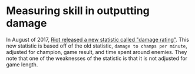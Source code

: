 # Measuring skill in outputting damage

In August of 2017, [Riot released a new statistic called "damage rating"](http://www.lolesports.com/en_US/articles/introducing-damage-rating-better-metric-track-damage). This new statistic is based off of the old statistic, `damage to champs per minute`, adjusted for champion, game result, and time spent around enemies. They note that one of the weaknesses of the statistic is that it is not adjusted for game length. 

